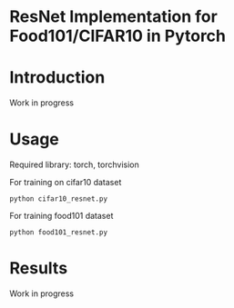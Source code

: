 # ResNet Implementation for Food101/CIFAR10 in Pytorch

# Introduction
Work in progress

# Usage
Required library: torch, torchvision

For training on cifar10 dataset 
~~~
python cifar10_resnet.py
~~~

For training food101 dataset
~~~
python food101_resnet.py
~~~

# Results

Work in progress
    